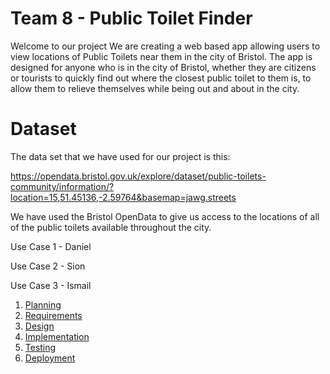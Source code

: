 # Team 8 - Public Toilet Finder

Welcome to our project
We are creating a web based app allowing users to view locations of Public Toilets near them in the city of Bristol.
The app is designed for anyone who is in the city of Bristol, whether they are citizens or tourists to quickly find out where the closest public toilet to them is, to allow them to relieve themselves while being out and about in the city.

# Dataset
The data set that we have used for our project is this:

https://opendata.bristol.gov.uk/explore/dataset/public-toilets-community/information/?location=15,51.45136,-2.59764&basemap=jawg.streets

We have used the Bristol OpenData to give us access to the locations of all of the public toilets available throughout the city.

Use Case 1 - Daniel

Use Case 2 - Sion

Use Case 3 - Ismail


1. [Planning](docs/planning.md)
2. [Requirements](docs/requirements.md)
3. [Design](docs/design.md)
4. [Implementation](docs/implementation.md)
5. [Testing](docs/testing.md)
6. [Deployment](docs/deployment.md)
